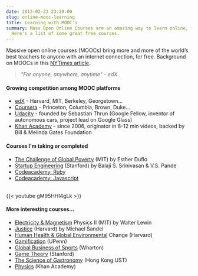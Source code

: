 ```yaml
---
date: 2013-02-23 23:29:00
slug: online-mooc-learning
title: Learning with MOOC's
summary: Mass Open Online Courses are an amazing way to learn online, for free.
  Here's a list of some great free courses.
---
```


Massive open online courses (MOOCs) bring more and more of the world’s best teachers to anyone with an internet connection, for free. Background on MOOCs in this [NYTimes article][].

> _"For anyone, anywhere, anytime" - edX._

#### Growing competition among MOOC platforms

- [edX][] - Harvard, MIT, Berkeley, Georgetown…
- [Coursera][] - Princeton, Columbia, Brown, Duke…
- [Udacity][] - founded by Sebastian Thrun (Google Fellow, inventor of autonomous cars, project lead on Google Glass)
- [Khan Academy][] - since 2006, originator in 8-12 min videos, backed by Bill & Melinda Gates Foundation

#### Courses I'm taking or completed

- [The Challenge of Global Poverty][] (MIT) by Esther Duflo
- [Startup Engineering][] (Stanford) by Balaji S. Srinivasan & V.S. Pande
- [Codeacademy: Ruby][]
- [Codeacademy: Javascript][]

<br />
{{< youtube gM95HHI4gLk >}}
<br />

#### More interesting courses...

- [Electricity & Magnetism][] Physics II (MIT) by Walter Lewin
- [Justice][] (Harvard) by Michael Sandel
- [Human Health & Global Environmental][] Change (Harvard)
- [Gamification][] (UPenn)
- [Global Business of Sports][] (Wharton)
- [Game Theory][] (Stanford)
- [The Science of Gastronomy][] (Hong Kong UST)
- [Physics][] (Khan Academy)

[nytimes article]: http://www.nytimes.com/2012/11/04/education/edlife/massive-open-online-courses-are-multiplying-at-a-rapid-pace.html?_r=1&
[edx]: https://www.edx.org
[coursera]: https://www.coursera.org
[udacity]: https://www.udacity.com/
[khan academy]: https://www.khanacademy.org/
[the challenge of global poverty]: https://www.edx.org/courses/MITx/14.73x/2013_Spring/about
[startup engineering]: https://www.coursera.org/course/startup
[electricity & magnetism]: https://www.edx.org/courses/MITx/8.02x/2013_Spring/about
[justice]: https://www.edx.org/courses/HarvardX/ER22x/2013_Spring/about
[human health & global environmental]: https://www.edx.org/courses/HarvardX/PH278x/2013_Spring/about
[gamification]: https://www.coursera.org/course/gamification
[global business of sports]: https://www.coursera.org/course/globalsportsbusiness
[game theory]: https://www.coursera.org/course/gametheory
[the science of gastronomy]: https://www.coursera.org/course/scigast
[physics]: https://www.khanacademy.org/science/physics
[codeacademy: ruby]: http://www.codecademy.com/tracks/ruby
[codeacademy: javascript]: http://www.codecademy.com/tracks/javascript
